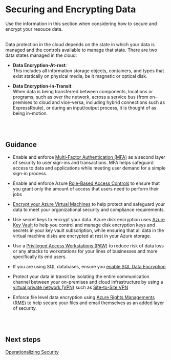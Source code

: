 # Securing and Encrypting Data
Use the information in this section when considering how to secure and encrypt your resouce data.
<br />
<br />

Data protection in the cloud depends on the state in which your data is managed and the controls available to manage that state. There are two data states managed in the cloud: 

- **Data Encryption-At-rest**:  
  This includes all information storage objects, containers, and types that exist statically on physical media, be it magnetic or optical disk. 

- **Data Encryption-In-Transit**:   
  When data is being transferred between components, locations or programs, such as over the network, across a service bus (from on-premises to cloud and vice-versa, including hybrid connections such as ExpressRoute), or during an input/output process, it is thought of as being in-motion. 
<br />
<br />

## Guidance 
- Enable and enforce [Multi-Factor Authentication (MFA)](https://docs.microsoft.com/en-us/azure/active-directory/authentication/multi-factor-authentication) as a second layer of security to user sign-ins and transactions. MFA helps safeguard access to data and applications while meeting user demand for a simple sign-in process. 

- Enable and enforce Azure [Role-Based Access Controls](https://docs.microsoft.com/en-us/azure/role-based-access-control/role-assignments-portal) to ensure that you grant only the amount of access that users need to perform their jobs 

- [Encrypt your Azure Virtual Machines](https://docs.microsoft.com/en-us/azure/security/azure-security-disk-encryption) to help protect and safeguard your data to meet your organizational security and compliance requirements.  

- Use secret keys to encrypt your data. Azure disk encryption uses [Azure Key Vault](https://azure.microsoft.com/services/key-vault/) to help you control and manage disk encryption keys and secrets in your key vault subscription, while ensuring that all data in the virtual machine disks are encrypted at rest in your Azure storage. 

- Use a [Privileged Access Workstations (PAW)](https://docs.microsoft.com/en-us/windows-server/identity/securing-privileged-access/privileged-access-workstations) to reduce risk of data loss or any attacks to workstations for your lines of businesses and more specifically its end users. 

- If you are using SQL databases, ensure you [enable SQL Data Encryption](https://docs.microsoft.com/en-us/azure/security/azure-security-data-encryption-best-practices#enable-sql-data-encryption) 

- Protect your data in transit by isolating the entire communication channel between your on-premises and cloud infrastructure by using a [virtual private network (VPN)](https://docs.microsoft.com/en-us/azure/vpn-gateway/vpn-gateway-plan-design) such as [Site-to-Site VPN](https://docs.microsoft.com/en-us/azure/vpn-gateway/vpn-gateway-howto-site-to-site-resource-manager-portal) 

- Enforce file level data encryption using [Azure Rights Managements (RMS)](https://docs.microsoft.com/en-us/azure/information-protection/understand-explore/what-is-azure-rms) to help secure your files and email themselves as an added layer of security. 
<br />
<br />

## Next steps 
[Operationalizing Security](4.0-Operationalizing-Security.md) 
